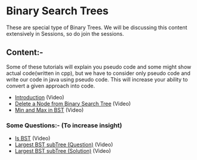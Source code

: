# Binary Search Trees
These are special type of Binary Trees. We will be discussing this content extensively in Sessions, so do join the sessions.

## Content:-
Some of these tutorials will explain you pseudo code and some might show actual code(written in cpp), but we have to consider only pseudo code and write our code in java using pseudo code. This will increase your ability to convert a given approach into code.
  * [Introduction](https://www.youtube.com/watch?v=pYT9F8_LFTM&list=PL2_aWCzGMAwI3W_JlcBbtYTwiQSsOTa6P&index=28&t=0s) (Video)
  * [Delete a Node from Binary Search Tree](https://www.youtube.com/watch?v=gcULXE7ViZw) (Video)
  * [Min and Max in BST](https://www.youtube.com/watch?v=Ut90klNN264&list=PL2_aWCzGMAwI3W_JlcBbtYTwiQSsOTa6P&index=30) (Video)


### Some Questions:- (To increase insight)
  * [Is BST](https://www.youtube.com/watch?v=kMrbTnd5W9U&list=PL-Jc9J83PIiHYxUk8dSu2_G7MR1PaGXN4&index=49) (Video)
  * [Largest BST subTree (Question)](https://www.youtube.com/watch?v=6KeiEYyPOPA&list=PL-Jc9J83PIiHYxUk8dSu2_G7MR1PaGXN4&index=52) (Video)
  * [Largest BST subTree (Solution)](https://www.youtube.com/watch?v=UGsJz8fSYp0&list=PL-Jc9J83PIiHYxUk8dSu2_G7MR1PaGXN4&index=53) (Video)
